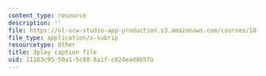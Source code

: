 ```yaml
---
content_type: resource
description: ''
file: https://ol-ocw-studio-app-production.s3.amazonaws.com/courses/18-01sc-single-variable-calculus-fall-2010/11163c9550a15c888a1fc824ead9b57a_MK_0QHbUnIA.vtt
file_type: application/x-subrip
resourcetype: Other
title: 3play caption file
uid: 11163c95-50a1-5c88-8a1f-c824ead9b57a
---
```

